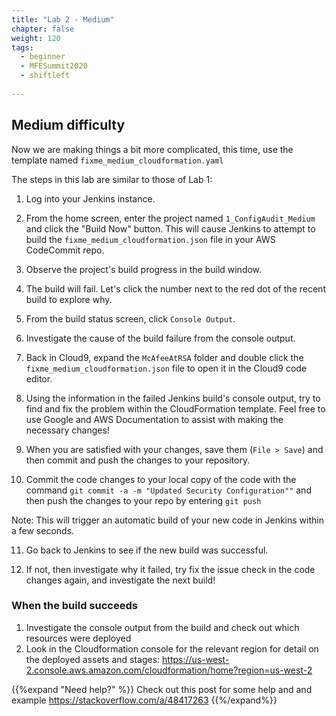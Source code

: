 ```yaml
---
title: "Lab 2 - Medium"
chapter: false
weight: 120
tags:
  - beginner
  - MFESummit2020
  - shiftleft
  
---
```



## Medium difficulty
Now we are making things a bit more complicated, this time, use the template named `fixme_medium_cloudformation.yaml`

The steps in this lab are similar to those of Lab 1:

1. Log into your Jenkins instance.

2. From the home screen, enter the project named `1_ConfigAudit_Medium` and click the "Build Now" button.  This will cause Jenkins to attempt to build the `fixme_medium_cloudformation.json` file in your AWS CodeCommit repo.

3. Observe the project's build progress in the build window.

4.  The build will fail.  Let's click the number next to the red dot of the recent build to explore why.

5.  From the build status screen, click `Console Output`.

6.  Investigate the cause of the build failure from the console output.

7.  Back in Cloud9, expand the `McAfeeAtRSA` folder and double click the `fixme_medium_cloudformation.json` file to open it in the Cloud9 code editor.

8.  Using the information in the failed Jenkins build's console output, try to find and fix the problem within the CloudFormation template.  Feel free to use Google and AWS Documentation to assist with making the necessary changes! 

9.  When you are satisfied with your changes, save them (`File > Save`) and then commit and push the changes to your repository.

10. Commit the code changes to your local copy of the code with the command ``git commit -a -m "Updated Security Configuration""`` and then push the changes to your repo by entering ``git push``

Note: This will trigger an automatic build of your new code in Jenkins within a few seconds.

11. Go back to Jenkins to see if the new build was successful.

12. If not, then investigate why it failed, try fix the issue check in the code changes again, and investigate the next build!

### When the build succeeds

1.  Investigate the console output from the build and check out which resources were deployed
2.  Look in the Cloudformation console for the relevant region for detail on the deployed assets and stages: https://us-west-2.console.aws.amazon.com/cloudformation/home?region=us-west-2

{{%expand "Need help?" %}}
Check out this post for some help and and example
https://stackoverflow.com/a/48417263
{{%/expand%}}
